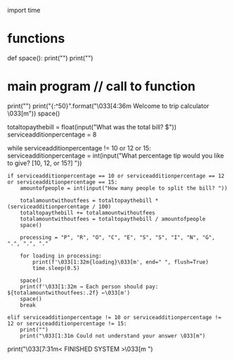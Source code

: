 import time

# functions
def space():
    print("")
    print("")

# main program // call to function
print("")
print("{:^50}".format("\033[4:36m Welcome to trip calculator \033[m"))
space()

totaltopaythebill = float(input("What was the total bill? $"))
serviceadditionpercentage = 8

while serviceadditionpercentage != 10 or 12 or 15:
    serviceadditionpercentage = int(input("What percentage tip would you like to give? [10, 12, or 15?] "))

    if serviceadditionpercentage == 10 or serviceadditionpercentage == 12 or serviceadditionpercentage == 15:
        amountofpeople = int(input("How many people to split the bill? "))

        totalamountwithoutfees = totaltopaythebill * (serviceadditionpercentage / 100)
        totaltopaythebill += totalamountwithoutfees
        totalamountwithoutfees = totaltopaythebill / amountofpeople
        space()

        processing = "P", "R", "O", "C", "E", "S", "S", "I", "N", "G", ".", ".", "."

        for loading in processing:
            print(f'\033[1:32m{loading}\033[m', end=" ", flush=True)
            time.sleep(0.5)

        space()
        print(f'\033[1:32m → Each person should pay: ${totalamountwithoutfees:.2f} ←\033[m')
        space()
        break

    elif serviceadditionpercentage != 10 or serviceadditionpercentage != 12 or serviceadditionpercentage != 15:
        print("")
        print("\033[1:31m Could not understand your answer \033[m")

print("\033[7:31m< FINISHED SYSTEM >\033[m ")
